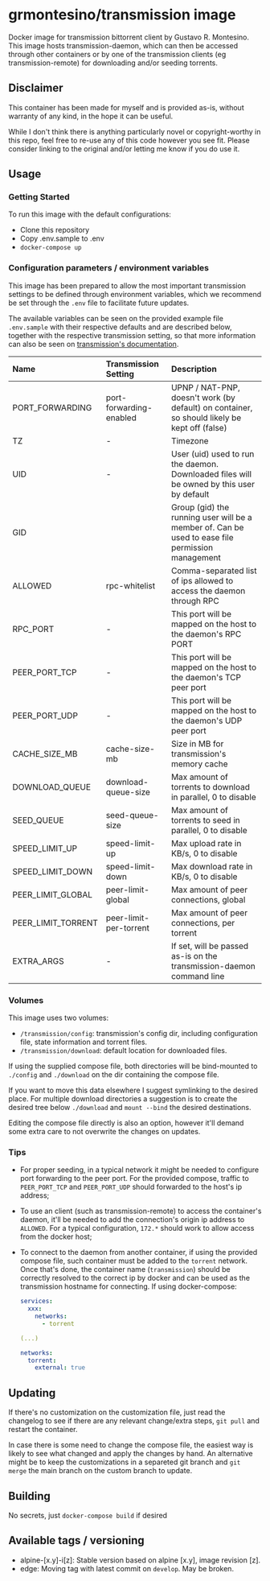 # grmontesino/transmission image

Docker image for transmission bittorrent client by Gustavo R. Montesino. This image hosts transmission-daemon, which can then be accessed through other containers or by one of the transmission clients (eg transmission-remote) for downloading and/or seeding torrents.

## Disclaimer
This container has been made for myself and is provided as-is, without warranty of any kind, in the hope it can be useful.

While I don't think there is anything particularly novel or copyright-worthy in this repo, feel free to re-use any of this code however you see fit. Please consider linking to the original and/or letting me know if you do use it.

## Usage

### Getting Started

To run this image with the default configurations:

* Clone this repository
* Copy .env.sample to .env
* `docker-compose up`

### Configuration parameters / environment variables

This image has been prepared to allow the most important transmission settings to be defined through environment variables, which we recommend be set through the `.env` file to facilitate future updates.

The available variables can be seen on the provided example file `.env.sample` with their respective defaults and are described below, together with the respective transmission setting, so that more information can also be seen on [transmission's documentation](https://github.com/transmission/transmission/wiki/Editing-Configuration-Files).

| Name            | Transmission Setting | Description |
| :-------------- | :------------------- | :---------- |
| PORT_FORWARDING | port-forwarding-enabled | UPNP / NAT-PNP, doesn't work (by default) on container, so should likely be kept off (false)
| TZ              | - | Timezone |
| UID             | - | User (uid) used to run the daemon. Downloaded files will be owned by this user by default |
| GID             |   | Group (gid) the running user will be a member of. Can be used to ease file permission management |
| ALLOWED         | rpc-whitelist | Comma-separated list of ips allowed to access the daemon through RPC |
| RPC_PORT        | - | This port will be mapped on the host to the daemon's RPC PORT |
| PEER_PORT_TCP   | - | This port will be mapped on the host to the daemon's TCP peer port |
| PEER_PORT_UDP   | - | This port will be mapped on the host to the daemon's UDP peer port |
| CACHE_SIZE_MB   | cache-size-mb | Size in MB for transmission's memory cache |
| DOWNLOAD_QUEUE | download-queue-size | Max amount of torrents to download in parallel, 0 to disable |
| SEED_QUEUE | seed-queue-size | Max amount of torrents to seed in parallel, 0 to disable |
| SPEED_LIMIT_UP | speed-limit-up | Max upload rate in KB/s, 0 to disable |
| SPEED_LIMIT_DOWN | speed-limit-down | Max download rate in KB/s, 0 to disable |
| PEER_LIMIT_GLOBAL | peer-limit-global | Max amount of peer connections, global |
| PEER_LIMIT_TORRENT | peer-limit-per-torrent | Max amount of peer connections, per torrent |
| EXTRA_ARGS | - | If set, will be passed as-is on the transmission-daemon command line |

### Volumes

This image uses two volumes:

* `/transmission/config`: transmission's config dir, including configuration file, state information and torrent files.
* `/transmission/download`: default location for downloaded files.

If using the supplied compose file, both directories will be bind-mounted to `./config` and `./download` on the dir containing the compose file.

If you want to move this data elsewhere I suggest symlinking to the desired place. For multiple download directories a suggestion is to create the desired tree below `./download` and `mount --bind` the desired destinations.

Editing the compose file directly is also an option, however it'll demand some extra care to not overwrite the changes on updates.

### Tips

* For proper seeding, in a typical network it might be needed to configure port forwarding to the peer port. For the provided compose, traffic to `PEER_PORT_TCP` and `PEER_PORT_UDP` should forwarded to the host's ip address;

* To use an client (such as transmission-remote) to access the container's daemon, it'll be needed to add the connection's origin ip address to `ALLOWED`. For a typical configuration, `172.*` should work to allow access from the docker host;

* To connect to the daemon from another container, if using the provided compose file, such container must be added to the `torrent` network. Once that's done, the container name (`transmission`) should be correctly resolved to the correct ip by docker and can be used as the transmission hostname for connecting. If using docker-compose:

    ```yaml
    services:
      xxx:
        networks:
          - torrent

    (...)

    networks:
      torrent:
        external: true
    ```

## Updating

If there's no customization on the customization file, just read the changelog to see if there are any relevant change/extra steps, `git pull` and restart the container.

In case there is some need to change the compose file, the easiest way is likely to see what changed and apply the changes by hand. An alternative might be to keep the customizations in a separeted git branch and `git merge` the main branch on the custom branch to update.

## Building

No secrets, just `docker-compose build` if desired

## Available tags / versioning

* alpine-[x.y]-i[z]: Stable version based on alpine [x.y], image revision [z].
* edge: Moving tag with latest commit on `develop`. May be broken.
